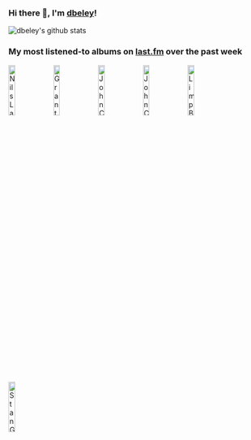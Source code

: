 ### Hi there 👋, I'm [dbeley](https://dbeley.ovh/en)!

![dbeley's github stats](https://github-readme-stats.vercel.app/api?username=dbeley)

### My most listened-to albums on [last.fm](https://www.last.fm/user/d_beley) over the past week

[<img src='https://lastfm.freetls.fastly.net/i/u/300x300/9b50f269fee2102519146c945ee4b2e0.jpg' width='16%' alt='Nils Landgren Funk Unit - Paint It Blue'>](https://www.last.fm/music/nils%2blandgren%2bfunk%2bunit/paint%2bit%2bblue)&nbsp;
[<img src='https://lastfm.freetls.fastly.net/i/u/300x300/9fb311f168454d87a7076975b7a0f689.jpg' width='16%' alt='Grant Green - Oleo'>](https://www.last.fm/music/grant%2bgreen/oleo)&nbsp;
[<img src='https://lastfm.freetls.fastly.net/i/u/300x300/69755fdd7532efee2811bb5cc81e0dc7.jpg' width='16%' alt='John Coltrane - Giant Steps'>](https://www.last.fm/music/john%2bcoltrane/giant%2bsteps)&nbsp;
[<img src='https://lastfm.freetls.fastly.net/i/u/300x300/1444d2daf17340a09b1aa531083a58b8.png' width='16%' alt='John Coltrane - Soultrane'>](https://www.last.fm/music/john%2bcoltrane/soultrane)&nbsp;
[<img src='https://lastfm.freetls.fastly.net/i/u/300x300/9939a159279a21306d8d48a8562a5207.png' width='16%' alt='Limp Bizkit - Chocolate Starfish and the Hot Dog Flavored Water'>](https://www.last.fm/music/limp%2bbizkit/chocolate%2bstarfish%2band%2bthe%2bhot%2bdog%2bflavored%2bwater)&nbsp;
<br>
[<img src='https://lastfm.freetls.fastly.net/i/u/300x300/3c91a34da3bc639057168482373d039f.jpg' width='16%' alt='Stan Getz - Jazz Samba'>](https://www.last.fm/music/stan%2bgetz/jazz%2bsamba)&nbsp;
